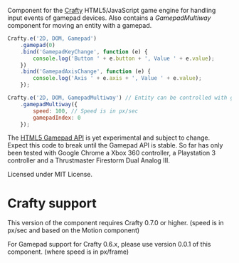 Component for the [Crafty](http://craftyjs.com/) HTML5/JavaScript game engine for
handling input events of gamepad devices. Also contains a *GamepadMultiway*
component for moving an entity with a gamepad.

```javascript
Crafty.e('2D, DOM, Gamepad')
    .gamepad(0)
    .bind('GamepadKeyChange', function (e) {
        console.log('Button ' + e.button + ', Value ' + e.value);
    })
    .bind('GamepadAxisChange', function (e) {
        console.log('Axis ' + e.axis + ', Value ' + e.value);
    });

Crafty.e('2D, DOM, GamepadMultiway') // Entity can be controlled with gamepad
    .gamepadMultiway({
        speed: 100, // Speed is in px/sec
        gamepadIndex: 0
    });
```

The [HTML5 Gamepad API](http://www.html5rocks.com/en/tutorials/doodles/gamepad/)
is yet experimental and subject to change. Expect this code to break until the
Gamepad API is stable. So far has only been tested with Google Chrome a Xbox 360
controller, a Playstation 3 controller and a Thrustmaster Firestorm Dual
Analog III.

Licensed under MIT License.

# Crafty support

This version of the component requires Crafty 0.7.0 or higher.
(speed is in px/sec and based on the Motion component)

For Gamepad support for Crafty 0.6.x, please use version 0.0.1 of this
component. (where speed is in px/frame)

